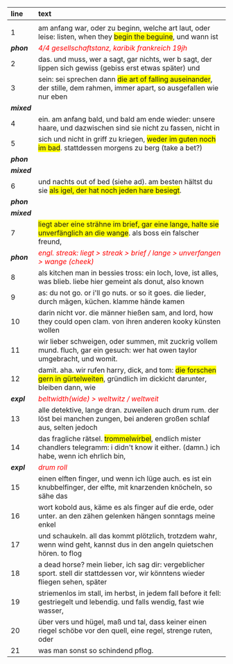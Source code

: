 |line                |text                                                                                                                                                                                  |
|:-------------------|:-------------------------------------------------------------------------------------------------------------------------------------------------------------------------------------|
|                    |                                                                                                                                                                                      |
|1                   |am anfang war, oder zu beginn, welche art laut, oder leise: listen, when they <span style="background-color:#ff0;">begin the beguine</span>, und wann ist                             |
|<b><i>phon</i></b>  |<span style="font-style:oblique;color:red;">4/4 gesellschaftstanz, karibik frankreich 19jh</span>                                                                                     |
|2                   |das. und muss, wer a sagt, gar nichts, wer b sagt, der lippen sich gewiss (gebiss erst etwas später) und                                                                              |
|3                   |sein: sei sprechen dann <span style="background-color:#ff0;">die art of falling auseinander</span>, der stille, dem rahmen, immer apart, so ausgefallen wie nur eben                  |
|<b><i>mixed</i></b> |<span style="font-style:oblique;color:red;"></span>                                                                                                                                   |
|4                   |ein. am anfang bald, und bald am ende wieder: unsere haare, und dazwischen sind sie nicht zu fassen, nicht in                                                                         |
|5                   |sich und nicht in griff zu kriegen, <span style="background-color:#ff0;">weder im guten noch im bad</span>. stattdessen morgens zu berg (take a bet?)                                 |
|<b><i>phon</i></b>  |<span style="font-style:oblique;color:red;"></span>                                                                                                                                   |
|<b><i>mixed</i></b> |<span style="font-style:oblique;color:red;"></span>                                                                                                                                   |
|6                   |und nachts out of bed (siehe ad). am besten hältst du sie <span style="background-color:#ff0;">als igel, der hat noch jeden hare besiegt</span>.                                      |
|<b><i>phon</i></b>  |<span style="font-style:oblique;color:red;"></span>                                                                                                                                   |
|<b><i>mixed</i></b> |<span style="font-style:oblique;color:red;"></span>                                                                                                                                   |
|7                   |<span style="background-color:#ff0;">liegt aber eine strähne im brief, gar eine lange, halte sie unverfänglich an die wange</span>. als boss ein falscher freund,                     |
|<b><i>phon</i></b>  |<span style="font-style:oblique;color:red;">engl. streak: liegt > streak > brief / lange > unverfangen  > wange (cheek)</span>                                                        |
|8                   |als kitchen man in bessies tross: ein loch, love, ist alles, was blieb. liebe hier gemeint als donut, also known                                                                      |
|9                   |as: du not go. or i'll go nuts. or so it goes. die lieder, durch mägen, küchen. klamme hände kamen                                                                                    |
|10                  |darin nicht vor. die männer hießen sam, and lord, how they could open clam. von ihren anderen kooky künsten wollen                                                                    |
|11                  |wir lieber schweigen, oder summen, mit zuckrig vollem mund. fluch, gar ein gesuch: wer hat owen taylor umgebracht, und womit.                                                         |
|12                  |damit. aha. wir rufen harry, dick, and tom: <span style="background-color:#ff0;">die forschen gern in gürtelweiten</span>, gründlich im dickicht darunter, bleiben dann, wie          |
|<b><i>expl</i></b>  |<span style="font-style:oblique;color:red;">beltwidth(wide) > weltwitz / weltweit</span>                                                                                              |
|13                  |alle detektive, lange dran. zuweilen auch drum rum. der löst bei manchen zungen, bei anderen großen schlaf aus, selten jedoch                                                         |
|14                  |das fragliche rätsel. <span style="background-color:#ff0;">trommelwirbel</span>, endlich mister chandlers telegramm: i didn't know it either. (damn.) ich habe, wenn ich ehrlich bin, |
|<b><i>expl</i></b>  |<span style="font-style:oblique;color:red;">drum roll</span>                                                                                                                          |
|15                  |einen elften finger, und wenn ich lüge auch. es ist ein knubbelfinger, der elfte, mit knarzenden knöcheln, so sähe das                                                                |
|16                  |wort kobold aus, käme es als finger auf die erde, oder unter. an den zähen gelenken hängen sonntags meine enkel                                                                       |
|17                  |und schaukeln. all das kommt plötzlich, trotzdem wahr, wenn wind geht, kannst dus in den angeln quietschen hören. to flog                                                             |
|18                  |a dead horse? mein lieber, ich sag dir: vergeblicher sport. stell dir stattdessen vor, wir könntens wieder fliegen sehen, später                                                      |
|19                  |striemenlos im stall, im herbst, in jedem fall before it fell: gestriegelt und lebendig. und falls wendig, fast wie wasser,                                                           |
|20                  |über vers und hügel, maß und tal, dass keiner einen riegel schöbe vor den quell, eine regel, strenge ruten, oder                                                                      |
|21                  |was man sonst so schindend pflog.                                                                                                                                                     |
